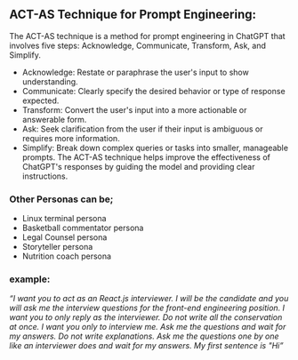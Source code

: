 ## ACT-AS Technique for Prompt Engineering:

The ACT-AS technique is a method for prompt engineering in ChatGPT that involves five steps: Acknowledge, Communicate, Transform, Ask, and Simplify.

- Acknowledge: Restate or paraphrase the user's input to show understanding.
- Communicate: Clearly specify the desired behavior or type of response expected.
- Transform: Convert the user's input into a more actionable or answerable form.
- Ask: Seek clarification from the user if their input is ambiguous or requires more information.
- Simplify: Break down complex queries or tasks into smaller, manageable prompts.
  The ACT-AS technique helps improve the effectiveness of ChatGPT's responses by guiding the model and providing clear instructions.

### Other Personas can be;

- Linux terminal persona
- Basketball commentator persona
- Legal Counsel persona
- Storyteller persona
- Nutrition coach persona

### example:

_“I want you to act as an React.js interviewer. I will be the candidate and you will ask me the interview questions for the front-end engineering position. I want you to only reply as the interviewer. Do not write all the conservation at once. I want you only to interview me. Ask me the questions and wait for my answers. Do not write explanations. Ask me the questions one by one like an interviewer does and wait for my answers. My first sentence is "Hi”_
